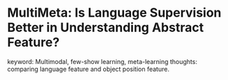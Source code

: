 # MultiMeta: Is Language Supervision Better in Understanding Abstract Feature?
keyword: Multimodal, few-show learning, meta-learning
thoughts: comparing language feature and object position feature.

